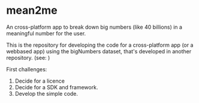 # mean2me
An cross-platform app to break down big numbers (like 40 billions) in a meaningful number for the user.

This is the repository for developing the code for a cross-platform app (or a webbased app) using the bigNumbers dataset, that's developed in another repository. (see:  )

First challenges: 
1. Decide for a licence
2. Decide for a SDK and framework.
3. Develop the simple code.
